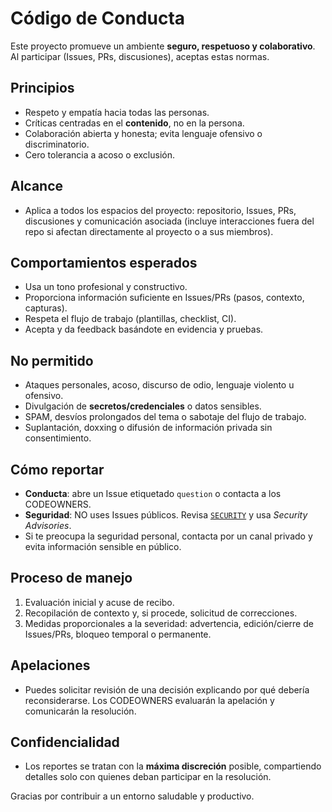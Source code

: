 # Código de Conducta

Este proyecto promueve un ambiente **seguro, respetuoso y colaborativo**. Al participar (Issues, PRs, discusiones), aceptas estas normas.

## Principios
- Respeto y empatía hacia todas las personas.
- Críticas centradas en el **contenido**, no en la persona.
- Colaboración abierta y honesta; evita lenguaje ofensivo o discriminatorio.
- Cero tolerancia a acoso o exclusión.

## Alcance
- Aplica a todos los espacios del proyecto: repositorio, Issues, PRs, discusiones y comunicación asociada (incluye interacciones fuera del repo si afectan directamente al proyecto o a sus miembros).

## Comportamientos esperados
- Usa un tono profesional y constructivo.
- Proporciona información suficiente en Issues/PRs (pasos, contexto, capturas).
- Respeta el flujo de trabajo (plantillas, checklist, CI).
- Acepta y da feedback basándote en evidencia y pruebas.

## No permitido
- Ataques personales, acoso, discurso de odio, lenguaje violento u ofensivo.
- Divulgación de **secretos/credenciales** o datos sensibles.
- SPAM, desvíos prolongados del tema o sabotaje del flujo de trabajo.
- Suplantación, doxxing o difusión de información privada sin consentimiento.

## Cómo reportar
- **Conducta**: abre un Issue etiquetado `question` o contacta a los CODEOWNERS.
- **Seguridad**: NO uses Issues públicos. Revisa [`SECURITY`](./SECURITY.md) y usa *Security Advisories*.
- Si te preocupa la seguridad personal, contacta por un canal privado y evita información sensible en público.

## Proceso de manejo
1. Evaluación inicial y acuse de recibo.
2. Recopilación de contexto y, si procede, solicitud de correcciones.
3. Medidas proporcionales a la severidad: advertencia, edición/cierre de Issues/PRs, bloqueo temporal o permanente.

## Apelaciones
- Puedes solicitar revisión de una decisión explicando por qué debería reconsiderarse. Los CODEOWNERS evaluarán la apelación y comunicarán la resolución.

## Confidencialidad
- Los reportes se tratan con la **máxima discreción** posible, compartiendo detalles solo con quienes deban participar en la resolución.

Gracias por contribuir a un entorno saludable y productivo.